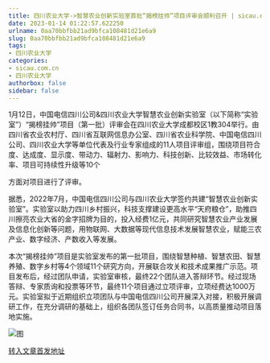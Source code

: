 ```yaml
---
title: 四川农业大学->智慧农业创新实验室首批“揭榜挂帅”项目评审会顺利召开 | sicau.com.cn
date: 2023-01-14 01:22:57.622250
urlname: 0aa70bbfbb21ad9bfca108481d21e6a9
slug: 0aa70bbfbb21ad9bfca108481d21e6a9
tags: 
- 四川农业大学
categories:
- sicau.com.cn
- 四川农业大学
authorbox: false
sidebar: false
---
```

1月12日，中国电信四川公司&四川农业大学智慧农业创新实验室（以下简称“实验室”）“揭榜挂帅”项目（第一批）评审会在四川农业大学成都校区1教304举行。由四川省农业农村厅、四川省互联网信息办公室、四川省农业科学院、中国电信四川公司、四川农业大学等单位代表及行业专家组成的11人项目评审组，围绕项目符合度、达成度、显示度、带动力、辐射力、影响力、科技创新、比较效益、市场转化率、项目可持续性升级等10个
<!--more-->
方面对项目进行了评审。

据悉，2022年7月，中国电信四川公司与四川农业大学签约共建“智慧农业创新实验室”。实验室以助力四川乡村振兴，科技支撑建设更高水平“天府粮仓”，助推四川擦亮农业大省的金字招牌为目的，投入经费1亿元，共同研究智慧农业产业发展及信息化创新等问题，用物联网、大数据等现代信息技术发展智慧农业，赋能三农产业、数字经济、产数收入等发展。

本次“揭榜挂帅”项目是实验室发布的第一批项目，围绕智慧种植、智慧农田、智慧养殖、数字乡村等4个领域11个研究方向，开展联合攻关和技术成果推广示范。项目发布后，经过团队申请，实验室审核，最终22个团队进入答辩环节。经过现场答辩、专家质询和投票等环节，最终11个项目通过立项评审，立项经费达1000万元。实验室拟于近期组织立项团队与中国电信四川公司开展深入对接，积极开展调研工作，在充分调研的基础上，组织各团队签订任务合同书，以高质量推动项目落地实施。

![图](https://news.sicau.edu.cn/__local/A/8B/55/97705D73D9EEFB5C5C6581534D8_CD8DD9CA_14E0B6.png)

[转入文章首发地址](https://news.sicau.edu.cn/info/1078/70861.htm)